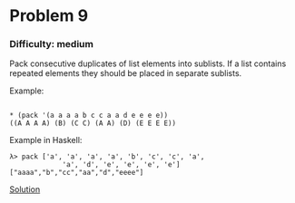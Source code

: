 # Problem 9
### Difficulty: medium
Pack consecutive duplicates of list elements into sublists.
If a list contains repeated elements they should be placed in separate sublists.

Example:

```

* (pack '(a a a a b c c a a d e e e e))
((A A A A) (B) (C C) (A A) (D) (E E E E))
```
Example in Haskell:

```
λ> pack ['a', 'a', 'a', 'a', 'b', 'c', 'c', 'a', 
             'a', 'd', 'e', 'e', 'e', 'e']
["aaaa","b","cc","aa","d","eeee"]
```
[Solution](https://wiki.haskell.org/99_questions/Solutions/9)
